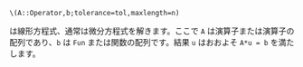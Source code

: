 ```
\(A::Operator,b;tolerance=tol,maxlength=n)
```

は線形方程式、通常は微分方程式を解きます。ここで `A` は演算子または演算子の配列であり、`b` は `Fun` または関数の配列です。結果 `u` はおおよそ `A*u = b` を満たします。
